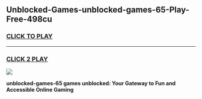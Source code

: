 
## Unblocked-Games-unblocked-games-65-Play-Free-498cu
<h3>
<a href="https://premium76.site?title=unblocked-games-65&ref=23A">CLICK TO PLAY</a></h3>
<hr>

<h3>
<a href="https://premium76.site?title=unblocked-games-65&ref=23A">CLICK 2 PLAY</a>
  
</h3>

<a href="https://premium76.site?title=unblocked-games-65&ref=23A"><img src="https://clearcache.store/games.png"></a>


**unblocked-games-65 games unblocked: Your Gateway to Fun and Accessible Online Gaming**
